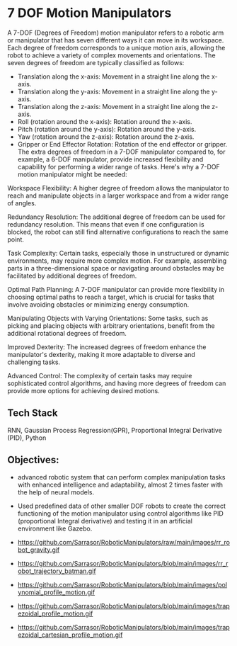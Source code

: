 
# 7 DOF Motion Manipulators

A 7-DOF (Degrees of Freedom) motion manipulator refers to a robotic arm or manipulator that has seven different ways it can move in its workspace. Each degree of freedom corresponds to a unique motion axis, allowing the robot to achieve a variety of complex movements and orientations. The seven degrees of freedom are typically classified as follows:

- Translation along the x-axis: Movement in a straight line along the x-axis.
- Translation along the y-axis: Movement in a straight line along the y-axis.
- Translation along the z-axis: Movement in a straight line along the z-axis.
- Roll (rotation around the x-axis): Rotation around the x-axis.
- Pitch (rotation around the y-axis): Rotation around the y-axis.
- Yaw (rotation around the z-axis): Rotation around the z-axis.
- Gripper or End Effector Rotation: Rotation of the end effector or gripper.
The extra degrees of freedom in a 7-DOF manipulator compared to, for example, a 6-DOF manipulator, provide increased flexibility and capability for performing a wider range of tasks. Here's why a 7-DOF motion manipulator might be needed:

Workspace Flexibility: A higher degree of freedom allows the manipulator to reach and manipulate objects in a larger workspace and from a wider range of angles.

Redundancy Resolution: The additional degree of freedom can be used for redundancy resolution. This means that even if one configuration is blocked, the robot can still find alternative configurations to reach the same point.

Task Complexity: Certain tasks, especially those in unstructured or dynamic environments, may require more complex motion. For example, assembling parts in a three-dimensional space or navigating around obstacles may be facilitated by additional degrees of freedom.

Optimal Path Planning: A 7-DOF manipulator can provide more flexibility in choosing optimal paths to reach a target, which is crucial for tasks that involve avoiding obstacles or minimizing energy consumption.

Manipulating Objects with Varying Orientations: Some tasks, such as picking and placing objects with arbitrary orientations, benefit from the additional rotational degrees of freedom.

Improved Dexterity: The increased degrees of freedom enhance the manipulator's dexterity, making it more adaptable to diverse and challenging tasks.

Advanced Control: The complexity of certain tasks may require sophisticated control algorithms, and having more degrees of freedom can provide more options for achieving desired motions.


## Tech Stack

  RNN, Gaussian Process Regression(GPR), Proportional Integral Derivative (PID), Python



##  Objectives:

- advanced robotic system that can perform complex manipulation tasks with enhanced intelligence and adaptability, almost 2 times faster with the help of neural models.
- Used predefined data of other smaller DOF robots to create the correct functioning of the motion manipulator using control algorithms like PID (proportional Integral derivative) and testing it in an artificial environment like Gazebo.

- https://github.com/Sarrasor/RoboticManipulators/raw/main/images/rr_robot_gravity.gif
- https://github.com/Sarrasor/RoboticManipulators/blob/main/images/rr_robot_trajectory_batman.gif
- https://github.com/Sarrasor/RoboticManipulators/blob/main/images/polynomial_profile_motion.gif
- https://github.com/Sarrasor/RoboticManipulators/blob/main/images/trapezoidal_profile_motion.gif
- https://github.com/Sarrasor/RoboticManipulators/blob/main/images/trapezoidal_cartesian_profile_motion.gif

  

 







